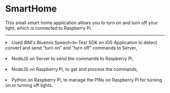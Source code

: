 # SmartHome

  This small smart home application allows you to turn on and turn off your light,
which is connected to Raspberry Pi.<br>

<hr>

  <li>Used IBM's Bluemix Speech-to-Text SDK on iOS Application to detect
convert and send “turn on” and “turn off“ commands to Server,</li><br>

  <li>NodeJS on Server to send the commands to Raspberry Pi,</li><br>

  <li>NodeJS on Raspberry Pi, to get and process the commands,</li><br>

  <li>Python on Raspberry Pi, to manage the PINs on Raspberry Pi for turning on
or turning off lights.</li><br>
